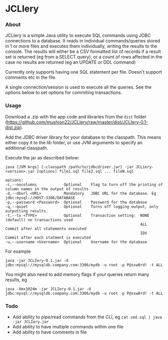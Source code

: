 JCLIery
=======
### About
JCLIery is a simple Java utility to execute SQL commands using JDBC connections to a database. It reads in individual commands/queries stored in 1 or more files and executes them individually, writing the results to the console. The results will either be a CSV formatted list of records if a result set is returned (eg from a SELECT query), or a count of rows affected in the case no results are returned (eg an UPDATE or DDL command)

Currently only supports having one SQL statement per file. Doesn't support comments etc in the file. 

A single connection/session is used to execute all the queries. See the options below to set options for commiting transactions. 

### Usage
Download a .zip with the app code and libraries from the `dist` folder  (https://github.com/mushion22/JCLIery/raw/master/dist/JCLIery-0.1-dist.zip). 

Add the JDBC driver library for your database to the classpath. This means either copy it to the lib folder, or use JVM arguments to specify an additional classpath.

Execute the jar as described below:

    java [JVM Args] [-classpath /path/to/jdbcdriver.jar] -jar JCLiery-<version>.jar [options] file1.sql file2.sql ... fileN.sql
    
    options:
    -c,--nocolumns            Optional    Flag to turn off the printing of column names in the output of results
    -d,--dburl <URL>          Mandatory   JDBC URL for the database. Eg jdbc:mysql://HOST:3306/DATABASE
    -p,--password <Password>  Optional    Password for the database
    -q,--quiet                Optional    Turns off logging output, only outputting results.
    -t,--tx <TYPE>            Optional    Transaction setting:  NONE  (default) no transactions used
                                                                ALL   Commit after all statements executed
                                                                IDV   Commit after each statment is executed
    -u,--username <Username>  Optional    Username for the database
For example

    java -jar JCLIery-0.1.jar -d jdbc:mysql://mysqldb.company.com:3306/mydb -u root -p P@ssw0rd! -t ALL

You might also need to add memory flags if your queries return many results, eg

    java -Xmx1024m -jar JCLIery-0.1.jar -d jdbc:mysql://mysqldb.company.com:3306/mydb -u root -p P@ssw0rd! -t ALL
### Todo
* Add ability to pipe/read commands from the CLI, eg `cat cmd.sql | java -jar JCLIery.jar`
* Add ability to have multiple commands within one file
* Add ability to have comments in file



